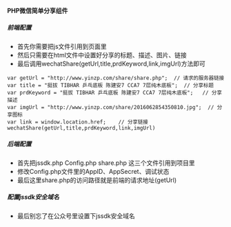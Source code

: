 #### PHP微信简单分享组件
##### 前端配置
- 首先你需要把js文件引用到页面里
- 然后只需要在html文件中设置好分享的标题、描述、图片、链接
- 最后调用wechatShare(getUrl,title,prdKeyword,link,imgUrl)方法即可
```
var getUrl = "http://www.yinzp.com/share/share.php";  // 请求的服务器链接
var title = "挺拔 TIBHAR 乒乓底板 陈建安7 CCA7 7层纯木底板";  // 分享标题
var prdKeyword = "挺拔 TIBHAR 乒乓底板 陈建安7 CCA7 7层纯木底板";   // 分享描述
var imgUrl = "http://www.yinzp.com/share/2016062854350810.jpg";  // 分享图标
var link = window.location.href;    // 分享链接
wechatShare(getUrl,title,prdKeyword,link,imgUrl)
```

##### 后端配置
- 首先把jssdk.php Config.php share.php 这三个文件引用到项目里
- 修改Config.php文件里的AppID、AppSecret、调试状态
- 最后这里share.php的访问路径就是前端的请求地址(getUrl)

##### 配置jssdk安全域名
- 最后别忘了在公众号里设置下jssdk安全域名


